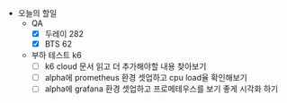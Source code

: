 - 오늘의 할일
	- QA
		- [x] 두레이 282
		- [x] BTS 62
	- 부하 테스트 k6
		- [ ] k6 cloud 문서 읽고 더 추가해야할 내용 찾아보기
		- [ ] alpha에 prometheus 환경 셋업하고 cpu load율 확인해보기
		- [ ] alpha에 grafana 환경 셋업하고 프로메테우스를 보기 좋게 시각화 하기